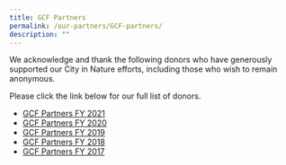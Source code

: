 ```yaml
---
title: GCF Partners
permalink: /our-partners/GCF-partners/
description: ""
---
```

We acknowledge and thank the following donors who have generously supported our City in Nature efforts, including those who wish to remain anonymous.

Please click the link below for our full list of donors.

* [GCF Partners FY 2021](/files/GCF%20Partners/garden%20city%20fund%20donors%20fy%202021.pdf)
* [GCF Partners FY 2020](/files/GCF%20Partners/garden%20city%20fund%20donors%20fy%202020.pdf)
* [GCF Partners FY 2019](/files/GCF%20Partners/garden%20city%20fund%20donors%20fy%202019.pdf)
* [GCF Partners FY 2018](/files/GCF%20Partners/garden%20city%20fund%20donors%20fy%202018.pdf)
* [GCF Partners FY 2017](/files/GCF%20Partners/garden%20city%20fund%20donors%20fy%202017.pdf)